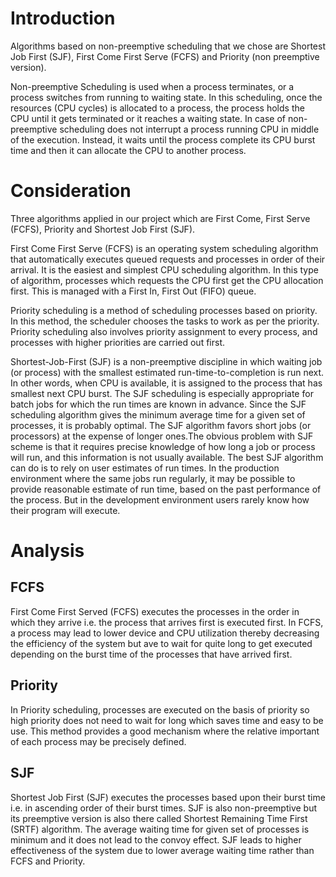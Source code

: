 # Introduction

   Algorithms based on non-preemptive scheduling that we chose are Shortest Job First (SJF), First Come First Serve (FCFS) and Priority (non preemptive version).

   Non-preemptive Scheduling is used when a process terminates, or a process switches from running to waiting state. In this scheduling, once the resources (CPU cycles) is allocated to a process, the process holds the CPU until it gets terminated or it reaches a waiting state. In case of non-preemptive scheduling does not interrupt a process running CPU in middle of the execution. Instead, it waits until the process complete its CPU burst time and then it can allocate the CPU to another process.

# Consideration

   Three algorithms applied in our project which are First Come, First Serve (FCFS), Priority and Shortest Job First (SJF).

   First Come First Serve (FCFS) is an operating system scheduling algorithm that automatically executes queued requests and processes in order of their arrival. It is the easiest and simplest CPU scheduling algorithm. In this type of algorithm, processes which requests the CPU first get the CPU allocation first. This is managed with a First In, First Out (FIFO) queue.

   Priority scheduling is a method of scheduling processes based on priority. In this method, the scheduler chooses the tasks to work as per the priority. Priority scheduling also involves priority assignment to every process, and processes with higher priorities are carried out first.

   Shortest-Job-First (SJF) is a non-preemptive discipline in which waiting job (or process) with the smallest estimated run-time-to-completion is run next. In other words, when CPU is available, it is assigned to the process that has smallest next CPU burst. The SJF scheduling is especially appropriate for batch jobs for which the run times are known in advance. Since the SJF scheduling algorithm gives the minimum average time for a given set of processes, it is probably optimal. The SJF algorithm favors short jobs (or processors) at the expense of longer ones.The obvious problem with SJF scheme is that it requires precise knowledge of how long a job or process will run, and this information is not usually available. The best SJF algorithm can do is to rely on user estimates of run times. In the production environment where the same jobs run regularly, it may be possible to provide reasonable estimate of run time, based on the past performance of the process. But in the development environment users rarely know how their program will execute.

# Analysis

## FCFS

First Come First Served (FCFS) executes the processes in the order in which they arrive i.e. the process that arrives first is executed first. In FCFS, a process may lead to lower device and CPU utilization thereby decreasing the efficiency of the system but ave to wait for quite long to get executed depending on the burst time of the processes that have arrived first.

## Priority

In Priority scheduling, processes are executed on the basis of priority so high priority does not need to wait for long which saves time and easy to be use. This method provides a good mechanism where the relative important of each process may be precisely defined.

## SJF
Shortest Job First (SJF) executes the processes based upon their burst time i.e. in ascending order of their burst times. SJF is also non-preemptive but its preemptive version is also there called Shortest Remaining Time First (SRTF) algorithm. The average waiting time for given set of processes is minimum and it does not lead to the convoy effect. SJF leads to higher effectiveness of the system due to lower average waiting time rather than FCFS and Priority.


